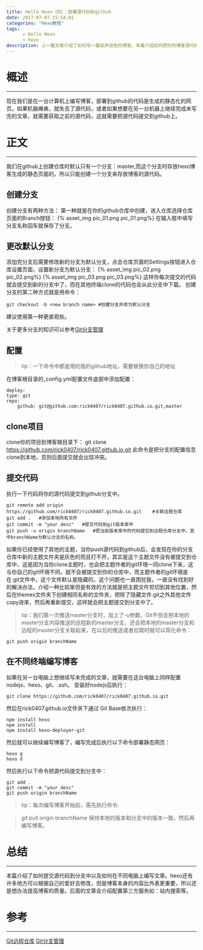 ```yaml
---
title: Hello Hexo（四）：部署源代码到github
date: 2017-07-07 15:54:01
categories: "Hexo教程"
tags: 
      - Hello Hexo
      - hexo
description: 上一篇文章介绍了如何写一篇绘声绘色的博客，本篇介绍如何把你的博客源代码部署到github上以及如何在不同终端编辑博客。
---
```

# 概述 #
---
现在我们是在一台计算机上编写博客，部署到github的代码是生成的静态化的网页。如果机器瘫痪，就失去了源代码，或者如果想要在另一台机器上继续完成未写完的文章，就需要获取之前的源代码，这就需要把源代码提交到github上。
# 正文 #
---
我们在github上创建仓库时默认只有一个分支：master,而这个分支时存放hexo博客生成的静态页面的，所以只能创建一个分支来存放博客的源代码。
## 创建分支 ##
创建分支有两种方法：
第一种就是在你的github仓库中创建，进入仓库选择仓库页面的Branch按钮：
	{% asset_img pic_01.png pic_01.png%} 
在输入框中填写分支名称回车就保存了分支。
## 更改默认分支 ##
添加完分支后需要修改新的分支为默认分支，点击仓库页面的Settings按钮进入仓库设置页面，设置新分支为默认分支：
	{% asset_img pic_02.png pic_02.png%}
	{% asset_img pic_03.png pic_03.png%}
这样你每次提交的代码就会提交到新的分支中了，而在其他终端clone的代码也会从此分支中下载。
创建分支的第二种方式就是用命令：

	git checkout -b <new branch name> #创建分支并改为默认分支
建议使用第一种更直观些。

关于更多分支的知识可以参考[Git分支管理](http://www.liaoxuefeng.com/wiki/0013739516305929606dd18361248578c67b8067c8c017b000/0013743862006503a1c5bf5a783434581661a3cc2084efa000)
## 配置 ##

>tip：一下命令中都是用的我的github地址，需要替换你自己的地址

在博客根目录的_config.yml配置文件底部中添加配置：

	deploy:
	type: git
	repo: 
		github: git@github.com:rick0407/rick0407.github.io.git,master
## clone项目 ##
clone你的项目到博客根目录下：
	git clone https://github.com/rick0407/rick0407.github.io.git
此命令是把分支的配置信息clone到本地，否则后面提交就会出现冲突。
## 提交代码 ##
执行一下代码将你的源代码提交到github分支中。

	git remote add origin https://github.com/rick0407/rick0407.github.io.git	#关联远程仓库
	git add .	#添加本地所有文件
	git commit -m "your desc"	#提交代码到git版本库中
	git push -u origin branchName	#把当前版本库中的代码提交到远程仓库分支中，其中branchName为默认分支的名称。
如果你已经使用了其他的主题，当你push源代码到github后，会发现在你的分支仓库中新的主题文件夹是灰色的而且打不开，其实是这个主题文件没有被提交到仓库中，这是因为当你clone主题时，也会把主题作者的git环境一同clone下来，这与你自己的git环境不同，就不会被提交到你的仓库中，而主题作者的git环境是在.git文件中，这个文件默认是隐藏的。这个问题也一直困扰我，一直没有找到好的解决办法，介绍一种比较笨但是有效的方法就是把主题文件剪切到其他位置，然后在themes文件夹下创建相同名称的文件夹，把除了隐藏文件.git之外其他文件copy进来，然后再重新提交，这样就会把主题提交到分支中了。

>tip：我们第一次推送master分支时，加上了-u参数，Git不但会把本地的master分支内容推送的远程新的master分支，还会把本地的master分支和远程的master分支关联起来，在以后的推送或者拉取时就可以简化命令：

	git push origin branchName

## 在不同终端编写博客 ##
如果在另一台电脑上想继续写未完成的文章，就需要在这台电脑上同样配置nodejs、hexo、git、.ssh。
安装好nodejs后执行：

	git clone https://github.com/rick0407/rick0407.github.io.git
然后在rick0407.github.io文件夹下通过 Git Base依次执行：
	
	npm install hexo
	npm install
	npm install hexo-deployer-git

然后就可以继续编写博客了，编写完成后执行以下命令部署静态网页：

	hexo g
	hexo d
然后执行以下命令把源代码提交到分支中：
	
	git add .
	git commit -m "your desc"
	git push origin branchName

>tip：每次编写博客开始前，需先执行命令:
	
>	git pull origin branchName
>保持本地的版本和分支中的版本一致，然后再编写博客。

# 总结 #
---
本篇介绍了如何提交源代码到分支中以及如何在不同电脑上编写文章。hexo还有许多地方可以根据自己的爱好去修改，但是博客本身的内容比外表更重要，所以还是想办法提高博客的质量。后面的文章会介绍配置第三方服务如：站内搜索等。

# 参考 #
---
[Git远程仓库](http://www.liaoxuefeng.com/wiki/0013739516305929606dd18361248578c67b8067c8c017b000/001374385852170d9c7adf13c30429b9660d0eb689dd43a000)
[Git分支管理](http://www.liaoxuefeng.com/wiki/0013739516305929606dd18361248578c67b8067c8c017b000/0013743862006503a1c5bf5a783434581661a3cc2084efa000)
